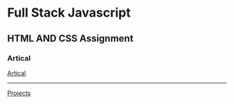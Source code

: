 # Full Stack Javascript

## HTML AND CSS Assignment


### Artical
[Artical](https://hashnode.com/@Sbhandari2608)

****

[Projects](./HtmlAndCss%20Assignment/Readme.md)



